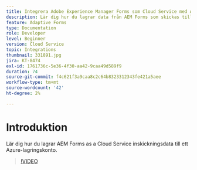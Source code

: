 ```yaml
---
title: Integrera Adobe Experience Manager Forms som Cloud Service med Azure-lagring
description: Lär dig hur du lagrar data från AEM Forms som skickas till ett Azure-lagringskonto.
feature: Adaptive Forms
type: Documentation
role: Developer
level: Beginner
version: Cloud Service
topic: Integrations
thumbnail: 331891.jpg
jira: KT-8474
exl-id: 1761736c-5e36-4f30-aa42-9caa49d589f9
duration: 74
source-git-commit: f4c621f3a9caa8c2c64b8323312343fe421a5aee
workflow-type: tm+mt
source-wordcount: '42'
ht-degree: 2%

---
```


# Introduktion

Lär dig hur du lagrar AEM Forms as a Cloud Service inskickningsdata till ett Azure-lagringskonto.

>[!VIDEO](https://video.tv.adobe.com/v/336028?quality=12&learn=on)
